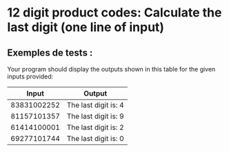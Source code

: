 # 12 digit product codes: Calculate the last digit (one line of input)

## Exemples de tests :

Your program should display the outputs shown in this table for the given inputs provided:

| Input       | Output               |
| ----------- | -------------------- |
| 83831002252 | The last digit is: 4 |
| 81157101357 | The last digit is: 9 |
| 61414100001 | The last digit is: 2 |
| 69277101744 | The last digit is: 0 |
